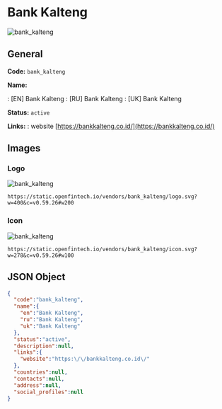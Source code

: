 
# Bank Kalteng 
![bank_kalteng](https://static.openfintech.io/vendors/bank_kalteng/logo.svg?w=400&c=v0.59.26#w200)  

## General 
 
**Code:** `bank_kalteng` 
 
**Name:** 
 
:	[EN] Bank Kalteng 
:	[RU] Bank Kalteng 
:	[UK] Bank Kalteng 
 
**Status:** `active` 
 
**Links:** 
: website [https://bankkalteng.co.id/](https://bankkalteng.co.id/) 
 

## Images 

### Logo 
 
![bank_kalteng](https://static.openfintech.io/vendors/bank_kalteng/logo.svg?w=400&c=v0.59.26#w200)  

```
https://static.openfintech.io/vendors/bank_kalteng/logo.svg?w=400&c=v0.59.26#w200
```  

### Icon 
 
![bank_kalteng](https://static.openfintech.io/vendors/bank_kalteng/icon.svg?w=278&c=v0.59.26#w100)  

```
https://static.openfintech.io/vendors/bank_kalteng/icon.svg?w=278&c=v0.59.26#w100
```  

## JSON Object 

```json
{
  "code":"bank_kalteng",
  "name":{
    "en":"Bank Kalteng",
    "ru":"Bank Kalteng",
    "uk":"Bank Kalteng"
  },
  "status":"active",
  "description":null,
  "links":{
    "website":"https:\/\/bankkalteng.co.id\/"
  },
  "countries":null,
  "contacts":null,
  "address":null,
  "social_profiles":null
}
```  
